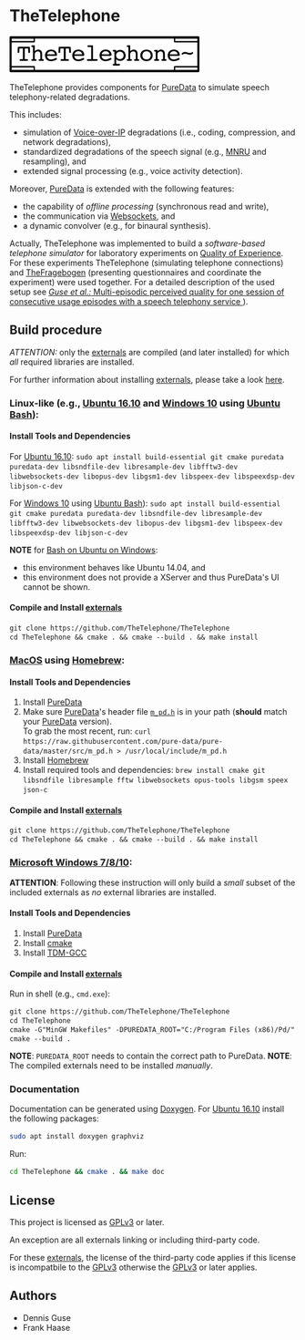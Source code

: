 TheTelephone
===

![TheTelephone-logo](TheTelephone-logo.svg)

TheTelephone provides components for [PureData](https://puredata.info/) to simulate speech telephony-related degradations.

This includes:

* simulation of [Voice-over-IP](https://en.wikipedia.org/wiki/Voice_over_IP) degradations (i.e., coding, compression, and network degradations),
* standardized degradations of the speech signal (e.g., [MNRU](https://en.wikipedia.org/wiki/Modulated_Noise_Reference_Unit) and resampling), and
* extended signal processing (e.g., voice activity detection).

Moreover, [PureData](https://puredata.info/) is extended with the following features:

* the capability of _offline processing_ (synchronous read and write),
* the communication via [Websockets](https://en.wikipedia.org/wiki/WebSocket), and
* a dynamic convolver (e.g., for binaural synthesis).

Actually, TheTelephone was implemented to build a _software-based telephone simulator_ for laboratory experiments on [Quality of Experience](https://en.wikipedia.org/wiki/Quality_of_experience).
For these experiments TheTelephone (simulating telephone connections) and [TheFragebogen](http://thefragebogen.de) (presenting questionnaires and coordinate the experiment) were used together.
For a detailed description of the used setup see [_Guse et al.:_ Multi-episodic perceived quality for one session of consecutive usage episodes with a speech telephony service
](https://doi.org/10.1007/s41233-017-0008-3)).

Build procedure
---
_ATTENTION:_ only the [externals](http://pdstatic.iem.at/externals-HOWTO/) are compiled (and later installed) for which _all_ required libraries are installed.  

For further information about installing [externals](http://pdstatic.iem.at/externals-HOWTO/), please take a look [here](https://puredata.info/docs/faq/how-do-i-install-externals-and-help-files).


### Linux-like (e.g., [Ubuntu 16.10](http://releases.ubuntu.com/16.10/) and [Windows 10](https://www.microsoft.com/en-us/windows) using [Ubuntu Bash](https://msdn.microsoft.com/en-us/commandline/wsl/)):

#### Install Tools and Dependencies

For [Ubuntu 16.10](http://releases.ubuntu.com/16.10/):
`sudo apt install build-essential git cmake puredata puredata-dev libsndfile-dev libresample-dev libfftw3-dev libwebsockets-dev libopus-dev libgsm1-dev libspeex-dev libspeexdsp-dev libjson-c-dev`

For [Windows 10](https://www.microsoft.com/en-us/windows) using [Ubuntu Bash](https://msdn.microsoft.com/en-us/commandline/wsl/)):
`sudo apt install build-essential git cmake puredata puredata-dev libsndfile-dev libresample-dev libfftw3-dev libwebsockets-dev libopus-dev libgsm1-dev libspeex-dev libspeexdsp-dev libjson-c-dev`

__NOTE__ for [Bash on Ubuntu on Windows](https://msdn.microsoft.com/en-us/commandline/wsl/):  
* this environment behaves like Ubuntu 14.04, and
* this environment does not provide a XServer and thus PureData's UI cannot be shown.

#### Compile and Install [__externals__](http://pdstatic.iem.at/externals-HOWTO/)

```shell
git clone https://github.com/TheTelephone/TheTelephone
cd TheTelephone && cmake . && cmake --build . && make install
```

### [MacOS](www.apple.com/macos/) using [Homebrew](http://brew.sh):

#### Install Tools and Dependencies

1. Install [PureData](https://puredata.info/docs/faq/macosx)
2. Make sure [PureData](https://puredata.info/docs/faq/macosx)'s header file [`m_pd.h`](https://github.com/pure-data/pure-data/blob/master/src/m_pd.h) is in your path (__should__ match your [PureData](https://puredata.info/) version).  
To grab the most recent, run: `curl https://raw.githubusercontent.com/pure-data/pure-data/master/src/m_pd.h > /usr/local/include/m_pd.h`
3. Install [Homebrew](http://brew.sh)
4. Install required tools and dependencies: `brew install cmake git libsndfile libresample fftw libwebsockets opus-tools libgsm speex json-c`

#### Compile and Install [__externals__](http://pdstatic.iem.at/externals-HOWTO/)

```shell
git clone https://github.com/TheTelephone/TheTelephone
cd TheTelephone && cmake . && cmake --build . && make install
```

### [Microsoft Windows 7/8/10](https://de.wikipedia.org/wiki/Microsoft_Windows):

__ATTENTION__: Following these instruction will only build a _small_ subset of the included externals as _no_ external libraries are installed.

#### Install Tools and Dependencies

1. Install [PureData](https://puredata.info/)
2. Install [cmake](https://cmake.org/)
3. Install [TDM-GCC](http://tdm-gcc.tdragon.net)

#### Compile and Install [__externals__](http://pdstatic.iem.at/externals-HOWTO/)

Run in shell (e.g., `cmd.exe`):
```shell
git clone https://github.com/TheTelephone/TheTelephone
cd TheTelephone
cmake -G"MinGW Makefiles" -DPUREDATA_ROOT="C:/Program Files (x86)/Pd/"
cmake --build .
```

__NOTE__: `PUREDATA_ROOT` needs to contain the correct  path to PureData.
__NOTE__: The compiled externals need to be installed _manually_.

### Documentation

Documentation can be generated using [Doxygen](www.doxygen.org/).
For [Ubuntu 16.10](http://releases.ubuntu.com/16.10/) install the following packages:
```bash
sudo apt install doxygen graphviz
```

Run:
```bash
cd TheTelephone && cmake . && make doc
```

License
---
This project is licensed as [GPLv3](http://www.gnu.org/licenses/gpl-3.0.txt) or later.

An exception are all externals linking or including third-party code.

For these [externals](http://pdstatic.iem.at/externals-HOWTO/), the license of the third-party code applies if this license is incompatbile to the [GPLv3](http://www.gnu.org/licenses/gpl-3.0.txt) otherwise the [GPLv3](http://www.gnu.org/licenses/gpl-3.0.txt) or later applies.

Authors
---
* Dennis Guse
* Frank Haase
